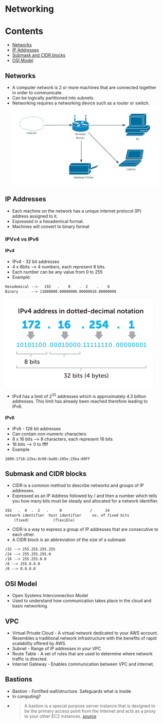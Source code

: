 # Networking

# Contents
* [Networks](##Networks)
* [IP Addresses](##IP-Addresses)
* [Submask and CIDR blocks](##Submask-and-CIDR-blocks)
* [OSI Model](##OSI-Model)

## Networks
* A computer network is 2 or more machines that are connected together in order to communicate.
* Can be logically partitioned into subnets.
* Networking requires a networking device such as a router or switch.    
![diagram](images/simplenetworkdiagram.png)

## IP Addresses
* Each machine on the network has a unique internet protocol (IP) address assigned to it.
* Expressed in a hexademical format.
* Machines will convert to binary format
### IPVv4 vs IPv6
#### IPv4
* IPv4 - 32 bit addresses
* 4 x 8bits --> 4 numbers, each represent 8 bits.
* Each number can be any value from 0 to 255
* Example:    
```
Hexademical -->   192   .    0    .  2    .    0
Binary      --> 11000000.00000000.00000010.00000000
```   
![ipv4](images/ipv4.png)

* IPv4 has a limit of 2<sup>32</sup> addresses which is approximately 4.3 billion addresses. This limit has already been reached therefore leading to IPv6.
#### IPv6
* IPv6 - 128 bit addresses
* Can contain non-numeric characters
* 8 x 16 bits --> 8 characters, each represent 16 bits
* 16 bits --> 0 to ffff
* Example
```
2600:1f18:22ba:8c00:ba86:205e:25ba:00FF
```

## Submask and CIDR blocks
* CIDR is a common method to describe networks and groups of IP addresses.
* Expressed as an IP Address followed by / and then a number which tells you how many bits must be steady and allocated for a network identifier.
```
192   .  0  .  2   .     0             /      24
network identifier  host identifier     no. of fixed bits
    (fixed)           (flexible)
```

* CIDR is a way to express a group of IP addresses that are consecutive to each other.
*  A CIDR block is an abbreviation of the size of a submask
```
/32 --> 255.255.255.255
/24 --> 255.255.255.0
/16 --> 255.255.0.0
/8 --> 255.0.0.0
/0 --> 0.0.0.0
```

## OSI Model
* Open Systems Interconnection Model
* Used to understand how communication takes place in the cloud and basic networking.

## VPC
* Virtual Private Cloud - A virtual network dedicated to your AWS account. Resembles a traditional network infrastructure with the benefits of rapid scalability offered by AWS.
* Subnet - Range of IP addresses in your VPC
* Route Table - A set of rules that are used to determine where network traffic is directed.
* Internet Gateway - Enables communication between VPC and internet.

## Bastions
* Bastion - Fortified wall/structure. Safeguards what is inside
* In computing?
* > A bastion is a special purpose server instance that is designed to be the primary access point from the Internet and acts as a proxy to your other EC2 instances.
[*source*](https://aws.amazon.com/blogs/security/controlling-network-access-to-ec2-instances-using-a-bastion-server/)
